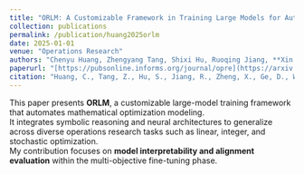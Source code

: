 ```yaml
---
title: "ORLM: A Customizable Framework in Training Large Models for Automated Optimization Modeling"
collection: publications
permalink: /publication/huang2025orlm
date: 2025-01-01
venue: "Operations Research"
authors: "Chenyu Huang, Zhengyang Tang, Shixi Hu, Ruoqing Jiang, **Xin Zheng**, Dongdong Ge, Benyou Wang, Zizhuo Wang"
paperurl: "[https://pubsonline.informs.org/journal/opre](https://arxiv.org/abs/2405.17743)"
citation: "Huang, C., Tang, Z., Hu, S., Jiang, R., Zheng, X., Ge, D., Wang, B., & Wang, Z. (2025). *ORLM: A customizable framework in training large models for automated optimization modeling*. Operations Research, INFORMS."
---
```

This paper presents **ORLM**, a customizable large-model training framework that automates mathematical optimization modeling.  
It integrates symbolic reasoning and neural architectures to generalize across diverse operations research tasks such as linear, integer, and stochastic optimization.  
My contribution focuses on **model interpretability and alignment evaluation** within the multi-objective fine-tuning phase.
